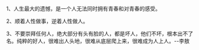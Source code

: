 1、人生最大的遗憾，是一个人无法同时拥有青春和对青春的感受。

2、顺着人性做事，逆着人性做人。

3、不要崇拜任何人，绝大部分有头有脸的人，都是坏人，他们不坏，根本出不了名。纯粹的好人，很难出人头地，很难从底层爬上来，很难成为人上人。--李敖